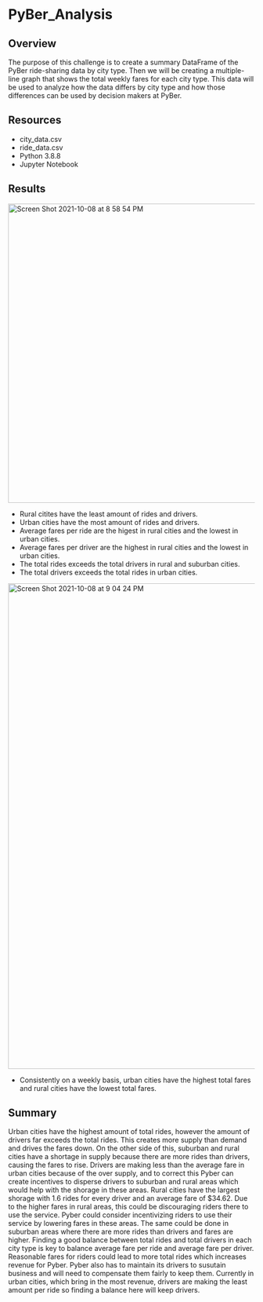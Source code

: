 # PyBer_Analysis

## Overview

The purpose of this challenge is to create a summary DataFrame of the PyBer ride-sharing data by city type. Then we will be creating a multiple-line graph that shows the total weekly fares for each city type. This data will be used to analyze how the data differs by city type and how those differences can be used by decision makers at PyBer.

## Resources

- city_data.csv
- ride_data.csv
- Python 3.8.8
- Jupyter Notebook

## Results

<img width="610" alt="Screen Shot 2021-10-08 at 8 58 54 PM" src="https://user-images.githubusercontent.com/89098766/136638259-6f808987-a74c-44a4-a7c1-000f4e03ae1c.png">

- Rural citites have the least amount of rides and drivers.
- Urban cities have the most amount of rides and drivers.
- Average fares per ride are the higest in rural cities and the lowest in urban cities.
- Average fares per driver are the highest in rural cities and the lowest in urban cities.
- The total rides exceeds the total drivers in rural and suburban cities.
- The total drivers exceeds the total rides in urban cities.

<img width="990" alt="Screen Shot 2021-10-08 at 9 04 24 PM" src="https://user-images.githubusercontent.com/89098766/136638422-52e63ddc-ff82-4133-a0fc-a527feeb1a51.png">

- Consistently on a weekly basis, urban cities have the highest total fares and rural cities have the lowest total fares.

## Summary

Urban cities have the highest amount of total rides, however the amount of drivers far exceeds the total rides. This creates more supply than demand and drives the fares down. On the other side of this, suburban and rural cities have a shortage in supply because there are more rides than drivers, causing the fares to rise. Drivers are making less than the average fare in urban cities because of the over supply, and to correct this Pyber can create incentives to disperse drivers to suburban and rural areas which would help with the shorage in these areas. Rural cities have the largest shorage with 1.6 rides for every driver and an average fare  of $34.62. Due to the higher fares in rural areas, this could be discouraging riders there to use the service. Pyber could consider incentivizing riders to use their service by lowering fares in these areas. The same could be done in suburban areas where there are more rides than drivers and fares are higher. Finding a good balance between total rides and total drivers in each city type is key to balance average fare per ride and average fare per driver. Reasonable fares for riders could lead to more total rides which increases revenue for Pyber. Pyber also has to maintain its drivers to susutain business and will need to compensate them fairly to keep them. Currently in urban cities, which bring in the most revenue, drivers are making the least amount per ride so finding a balance here will keep drivers.

